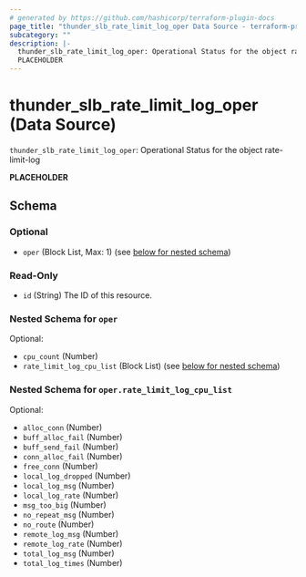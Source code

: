 ```yaml
---
# generated by https://github.com/hashicorp/terraform-plugin-docs
page_title: "thunder_slb_rate_limit_log_oper Data Source - terraform-provider-thunder"
subcategory: ""
description: |-
  thunder_slb_rate_limit_log_oper: Operational Status for the object rate-limit-log
  PLACEHOLDER
---
```


# thunder_slb_rate_limit_log_oper (Data Source)

`thunder_slb_rate_limit_log_oper`: Operational Status for the object rate-limit-log

__PLACEHOLDER__



<!-- schema generated by tfplugindocs -->
## Schema

### Optional

- `oper` (Block List, Max: 1) (see [below for nested schema](#nestedblock--oper))

### Read-Only

- `id` (String) The ID of this resource.

<a id="nestedblock--oper"></a>
### Nested Schema for `oper`

Optional:

- `cpu_count` (Number)
- `rate_limit_log_cpu_list` (Block List) (see [below for nested schema](#nestedblock--oper--rate_limit_log_cpu_list))

<a id="nestedblock--oper--rate_limit_log_cpu_list"></a>
### Nested Schema for `oper.rate_limit_log_cpu_list`

Optional:

- `alloc_conn` (Number)
- `buff_alloc_fail` (Number)
- `buff_send_fail` (Number)
- `conn_alloc_fail` (Number)
- `free_conn` (Number)
- `local_log_dropped` (Number)
- `local_log_msg` (Number)
- `local_log_rate` (Number)
- `msg_too_big` (Number)
- `no_repeat_msg` (Number)
- `no_route` (Number)
- `remote_log_msg` (Number)
- `remote_log_rate` (Number)
- `total_log_msg` (Number)
- `total_log_times` (Number)



